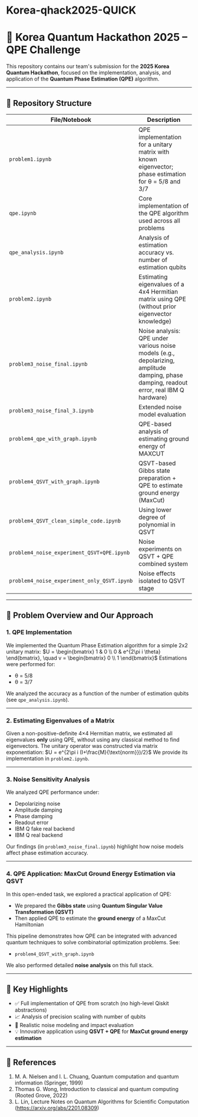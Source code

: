# Korea-qhack2025-QUICK

# 🧠 Korea Quantum Hackathon 2025 – QPE Challenge

This repository contains our team's submission for the **2025 Korea Quantum Hackathon**, focused on the implementation, analysis, and application of the **Quantum Phase Estimation (QPE)** algorithm.

---

## 📁 Repository Structure

| File/Notebook                               | Description                                                                                                                               |
| ------------------------------------------- | ----------------------------------------------------------------------------------------------------------------------------------------- |
| `problem1.ipynb`                            | QPE implementation for a unitary matrix with known eigenvector; phase estimation for θ = 5/8 and 3/7                                      |
| `qpe.ipynb`                                 | Core implementation of the QPE algorithm used across all problems                                                                         |
| `qpe_analysis.ipynb`                        | Analysis of estimation accuracy vs. number of estimation qubits                                                                           |
| `problem2.ipynb`                            | Estimating eigenvalues of a 4x4 Hermitian matrix using QPE (without prior eigenvector knowledge)                                          |
| `problem3_noise_final.ipynb`                | Noise analysis: QPE under various noise models (e.g., depolarizing, amplitude damping, phase damping, readout error, real IBM Q hardware) |
| `problem3_noise_final_3.ipynb`              | Extended noise model evaluation                                                                                                           |
| `problem4_qpe_with_graph.ipynb`             | QPE-based analysis of estimating ground energy of MAXCUT                                                                                  |
| `problem4_QSVT_with_graph.ipynb`            | QSVT-based Gibbs state preparation + QPE to estimate ground energy (MaxCut)                                                               |
| `problem4_QSVT_clean_simple_code.ipynb`     | Using lower degree of polynomial in QSVT                                                                                                  |
| `problem4_noise_experiment_QSVT+QPE.ipynb`  | Noise experiments on QSVT + QPE combined system                                                                                           |
| `problem4_noise_experiment_only_QSVT.ipynb` | Noise effects isolated to QSVT stage                                                                                                      |

---

## 🧩 Problem Overview and Our Approach

### 1. QPE Implementation
We implemented the Quantum Phase Estimation algorithm for a simple 2x2 unitary matrix:
$U = \begin{bmatrix} 1 & 0 \\ 0 & e^{2\pi i \theta} \end{bmatrix}, \quad v = \begin{bmatrix} 0 \\ 1 \end{bmatrix}$
Estimations were performed for:
- θ = 5/8
- θ = 3/7

We analyzed the accuracy as a function of the number of estimation qubits (see `qpe_analysis.ipynb`).

---

### 2. Estimating Eigenvalues of a Matrix
Given a non-positive-definite 4×4 Hermitian matrix, we estimated all eigenvalues **only** using QPE, without using any classical method to find eigenvectors. The unitary operator was constructed via matrix exponentiation:
$U = e^{2\pi i (I+\frac{M}{\text{norm}})/2}$
We provide its implementation in `problem2.ipynb`.

---

### 3. Noise Sensitivity Analysis
We analyzed QPE performance under:
- Depolarizing noise
- Amplitude damping
- Phase damping
- Readout error
- IBM Q fake real backend
- IBM Q real backend

Our findings (in `problem3_noise_final.ipynb`) highlight how noise models affect phase estimation accuracy.

---

### 4. QPE Application: MaxCut Ground Energy Estimation via QSVT
In this open-ended task, we explored a practical application of QPE:
- We prepared the **Gibbs state** using **Quantum Singular Value Transformation (QSVT)**
- Then applied QPE to estimate the **ground energy** of a MaxCut Hamiltonian

This pipeline demonstrates how QPE can be integrated with advanced quantum techniques to solve combinatorial optimization problems. See:
- `problem4_QSVT_with_graph.ipynb`

We also performed detailed **noise analysis** on this full stack.

---

## 🧠 Key Highlights

- ✅ Full implementation of QPE from scratch (no high-level Qiskit abstractions)
- 📈 Analysis of precision scaling with number of qubits
- 🔬 Realistic noise modeling and impact evaluation
- 💡 Innovative application using **QSVT + QPE** for **MaxCut ground energy estimation**

---

## 📝 References

1. M. A. Nielsen and I. L. Chuang, Quantum computation and
quantum information (Springer, 1999)
1. Thomas G. Wong, Introduction to classical and quantum
computing (Rooted Grove, 2022)
1. L. Lin, Lecture Notes on Quantum Algorithms for Scientific
Computation (https://arxiv.org/abs/2201.08309)

